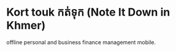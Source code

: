 # Kort touk កត់ទុក (Note It Down in Khmer) 
offline personal and business finance management mobile.
